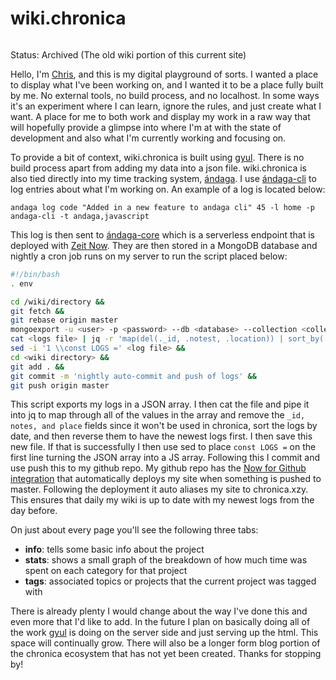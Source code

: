 # wiki.chronica

```scala mdoc:percentages:wiki.chronica
```

Status: Archived (The old wiki portion of this current site)

Hello, I'm [Chris](/me), and this is my digital playground of sorts. I wanted a
place to display what I've been working on, and I wanted it to be a place fully
built by me. No external tools, no build process, and no localhost. In some ways
it's an experiment where I can learn, ignore the rules, and just create what I
want. A place for me to both work and display my work in a raw way that will
hopefully provide a glimpse into where I'm at with the state of development and
also what I'm currently working and focusing on.

To provide a bit of context, wiki.chronica is built using [gyul](gyul.html). There
is no build process apart from adding my data into a json file. wiki.chronica is
also tied directly into my time tracking system, [ándaga](andaga.html). I use
[ándaga-cli](andaga-cli.html) to log entries about what I'm working on. An example
of a log is located below:

`andaga log code "Added in a new feature to andaga cli" 45 -l home -p andaga-cli -t andaga,javascript`

This log is then sent to [ándaga-core](andaga-core.html) which is a serverless
endpoint that is deployed with [Zeit Now](https://zeit.co). They are then stored
in a MongoDB database and nightly a cron job runs on my server to run the script
placed below:

```bash
#!/bin/bash
. env

cd /wiki/directory &&
git fetch &&
git rebase origin master
mongoexport -u <user> -p <password> --db <database> --collection <collection> --jsonArray --authenticationDatabase <dbi> --out <outdir> &&
cat <logs file> | jq -r 'map(del(._id, .notest, .location)) | sort_by(.date) | reverse' > <log dir> &j
sed -i '1 \\const LOGS =' <log file> &&
cd <wiki directory> &&
git add . &&
git commit -m 'nightly auto-commit and push of logs' &&
git push origin master
```

This script exports my logs in a JSON array. I then cat the file and pipe it
into jq to map through all of the values in the array and remove the `_id,
notes, and place` fields since it won't be used in chronica, sort the logs by
date, and then reverse them to have the newest logs first. I then save this new
file. If that is successfully I then use sed to place `const LOGS =` on the
first line turning the JSON array into a JS array. Following this I commit and
use push this to my github repo. My github repo has the
[Now for Github integration](https://zeit.co/docs/v2/integrations/now-for-github)
that automatically deploys my site when something is pushed to master. Following
the deployment it auto aliases my site to chronica.xzy. This ensures that daily
my wiki is up to date with my newest logs from the day before.

On just about every page you'll see the following three tabs:

  - **info**: tells some basic info about the project
  - **stats**: shows a small graph of the breakdown of how much time was spent on each category for that project
  - **tags**: associated topics or projects that the current project was tagged with

There is already plenty I would change about the way I've done this and even
more that I'd like to add. In the future I plan on basically doing all of the
work [gyul](gyul.html) is doing on the server side and just serving up the html.
This space will continually grow. There will also be a longer form blog portion
of the chronica ecosystem that has not yet been created. Thanks for stopping by!

```scala mdoc:tags:wiki-chronica
```
